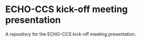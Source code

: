 # ECHO-CCS kick-off meeting presentation

A repository for the ECHO-CCS kick-off meeting presentation.
